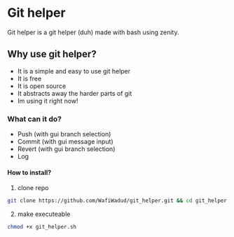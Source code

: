 # Git helper
Git helper is a git helper (duh) made with bash using zenity.

## Why use git helper?

- It is a simple and easy to use git helper
- It is free
- It is open source
- It abstracts away the harder parts of git
- Im using it right now!

### What can it do?

- Push (with gui branch selection)
- Commit (with gui message input)
- Revert (with gui branch selection)
- Log

#### How to install?
1. clone repo
```bash
git clone https://github.com/WafiWadud/git_helper.git && cd git_helper
```
2. make executeable
```bash
chmod +x git_helper.sh
```
